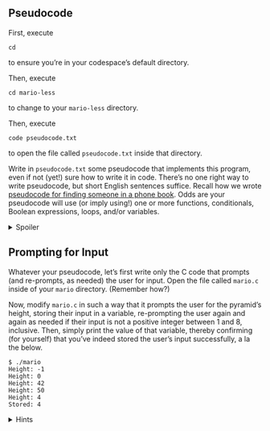 ## Pseudocode

First, execute

    cd

to ensure you’re in your codespace’s default directory.

Then, execute

    cd mario-less

to change to your `mario-less` directory.

Then, execute

    code pseudocode.txt

to open the file called `pseudocode.txt` inside that directory.

Write in `pseudocode.txt` some pseudocode that implements this program, even if not (yet!) sure how to write it in code. There’s no one right way to write pseudocode, but short English sentences suffice. Recall how we wrote [pseudocode for finding someone in a phone book](https://docs.google.com/presentation/d/1X3AMSenwZGSE6WxGpzoALAfMg2hmh1LYIJp3N2a1EYI/edit#slide=id.g41907da2bc_0_265). Odds are your pseudocode will use (or imply using!) one or more functions, conditionals, Boolean expressions, loops, and/or variables.

<details><summary>Spoiler</summary><p>There’s more than one way to do this, so here’s just one!</p>

<ol>
  <li>Prompt user for height</li>
  <li>If height is less than 1 or greater than 8 (or not an integer at all), go back one step</li>
  <li>Iterate from 1 through height:
    <ol>
      <li>On iteration <em>i</em>, print <em>i</em> hashes and then a newline</li>
    </ol>
  </li>
</ol>

<p>It’s okay to edit your own after seeing this pseudocode here, but don’t simply copy/paste ours into your own!</p></details>

## Prompting for Input

Whatever your pseudocode, let’s first write only the C code that prompts (and re-prompts, as needed) the user for input. Open the file called `mario.c` inside of your `mario` directory. (Remember how?)

Now, modify `mario.c` in such a way that it prompts the user for the pyramid’s height, storing their input in a variable, re-prompting the user again and again as needed if their input is not a positive integer between 1 and 8, inclusive. Then, simply print the value of that variable, thereby confirming (for yourself) that you’ve indeed stored the user’s input successfully, a la the below.

    $ ./mario
    Height: -1
    Height: 0
    Height: 42
    Height: 50
    Height: 4
    Stored: 4

<details><summary>Hints</summary><ul>
  <li data-marker="*">Recall that you can compile your program with <code class="language-plaintext highlighter-rouge">make</code>.</li>
  <li data-marker="*">Recall that you can print an <code class="language-plaintext highlighter-rouge">int</code> with <code class="language-plaintext highlighter-rouge">printf</code> using <code class="language-plaintext highlighter-rouge">%i</code>.</li>
  <li data-marker="*">Recall that you can get an integer from the user with <code class="language-plaintext highlighter-rouge">get_int</code>.</li>
  <li data-marker="*">Recall that <code class="language-plaintext highlighter-rouge">get_int</code> is declared in <code class="language-plaintext highlighter-rouge">cs50.h</code>.</li>
  <li data-marker="*">Recall that we prompted the user for a positive integer in lecture using a <code class="language-plaintext highlighter-rouge">do while</code> loop in <a href="https://cdn.cs50.net/2022/fall/lectures/1/src1/mario8.c?highlight"><code class="language-plaintext highlighter-rouge">mario.c</code></a>.</li>
</ul></details>
